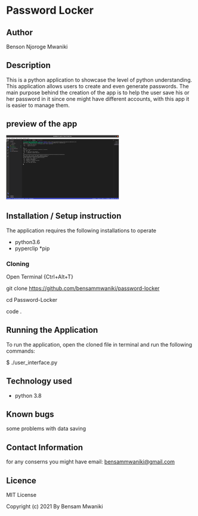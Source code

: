 # Password Locker #

## Author ##
Benson Njoroge Mwaniki 
## Description ##
This is a python application to showcase the level of python understanding. This application allows users to create and even generate passwords. The main purpose behind the creation of the app is to help the user save his or her password in it since one might have different accounts, with this app it is easier to manage them.

## preview of the app

<img src="scsh.png" width=60%>

## Installation / Setup instruction

The application requires the following installations to operate
* python3.6
* pyperclip
*pip
### Cloning
Open Terminal {Ctrl+Alt+T}

git clone https://github.com/bensammwaniki/password-locker

cd Password-Locker

code .

## Running the Application

To run the application, open the cloned file in terminal and run the following commands:

  $ ./user_interface.py

## Technology used

* python 3.8

## Known bugs 
some problems with data saving

## Contact Information
for any conserns you might have email: bensammwaniki@gmail.com

## Licence
MIT License

Copyright (c) 2021 By Bensam Mwaniki
